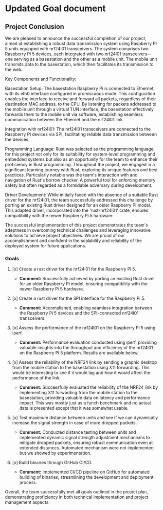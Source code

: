 # Updated Goal document

## Project Conclusion

We are pleased to announce the successful completion of our project, aimed at
establishing a robust data transmission system using Raspberry Pi 5 units
equipped with nrf24l01 transceivers. The system comprises two Raspberry Pi 5
devices, each integrated with two nrf24l01 transceivers—one serving as a
basestation and the other as a mobile unit. The mobile unit transmits data to
the basestation, which then facilitates its transmission to the web.

Key Components and Functionality:

Basestation Setup: The basestation Raspberry Pi is connected to Ethernet, with
its eth0 interface configured in promiscuous mode. This configuration enables
the interface to receive and forward all packets, regardless of their
destination MAC address, to the CPU. By listening for packets addressed to the
mobile unit through a virtual TUN interface, the basestation effectively
forwards them to the mobile unit via software, establishing seamless
communication between the Ethernet and the nrf24l01 link.

Integration with nrf24l01: The nrf24l01 transceivers are connected to the
Raspberry Pi devices via SPI, facilitating reliable data transmission between
the devices.

Programming Language: Rust was selected as the programming language for this
project not only for its suitability for system-level programming and embedded
systems but also as an opportunity for the team to enhance their proficiency in
Rust programming. Throughout the project, we engaged in a significant learning
journey with Rust, exploring its unique features and best practices.
Particularly notable was the team's interaction with and navigation of Rust's
borrow checker. A powerful tool for enforcing memory safety but often regarded
as a formidable adversary during development.

Driver Development: While initially faced with the absence of a suitable Rust
driver for the nrf24l01, the team successfully addressed this challenge by
porting an existing Rust driver designed for an older Raspberry Pi model. This
adapted driver, incorporated into the 'rust-nrf24l01' crate, ensures
compatibility with the newer Raspberry Pi 5 hardware.

The successful implementation of this project demonstrates the team's adeptness
in overcoming technical challenges and leveraging innovative solutions to
achieve project objectives. We are proud of our accomplishment and confident in
the scalability and reliability of the deployed system for future applications.

### Goals

1. [x] Create a rust driver for the nrf24l01 for the Raspberry Pi 5.
   - **Comment:** Successfully achieved by porting an existing Rust driver for
     an older Raspberry Pi model, ensuring compatibility with the newer
     Raspberry Pi 5 hardware.

2. [x] Create a rust driver for the SPI interface for the Raspberry Pi 5.
   - **Comment:** Accomplished, enabling seamless integration between the
     Raspberry Pi 5 devices and the SPI-connected nrf24l01 transceivers.

3. [x] Assess the performance of the nrf24l01 on the Raspberry Pi 5 using iperf.
   - **Comment:** Performance evaluation conducted using iperf, providing
     valuable insights into the throughput and efficiency of the nrf24l01 on the
     Raspberry Pi 5 platform. Results are available below.

4. [x] Assess the reliability of the NRF24 link by sending a graphic desktop
       from the mobile station to the basestation using X11 forwarding. This
       would be interesting to see if it would lag and how it would affect the
       performance of the link.
   - **Comment:** Successfully evaluated the reliability of the NRF24 link by
     implementing X11 forwarding from the mobile station to the basestation,
     providing valuable data on latency and performance impact. This was mostly
     just as a funch benchmark and no actual data is presented except that it
     was somewhat usable.

5. [x] Test maximum distance between units and see if we can dynamically
       increase the signal strength in case of more dropped packets.
   - **Comment:** Conducted distance testing between units and implemented
     dynamic signal strength adjustment mechanisms to mitigate dropped packets,
     ensuring robust communication even at extended distances. Automated
     mechanism were not implemented but we showed by experimentation.

6. [x] Build binaries through GitHub CI/CD.
   - **Comment:** Implemented CI/CD pipeline on GitHub for automated building of
     binaries, streamlining the development and deployment process.

Overall, the team successfully met all goals outlined in the project plan,
demonstrating proficiency in both technical implementation and project
management aspects.
